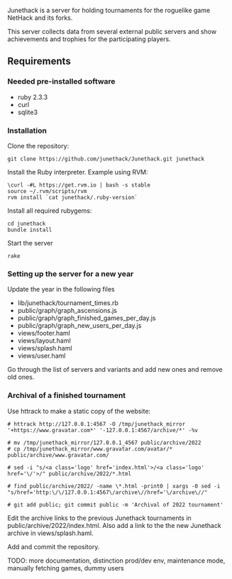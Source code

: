Junethack is a server for holding tournaments for the roguelike game NetHack
and its forks.

This server collects data from several external public servers and show
achievements and trophies for the participating players.

## Requirements

### Needed pre-installed software

 - ruby 2.3.3
 - curl
 - sqlite3

### Installation

Clone the repository:

    git clone https://github.com/junethack/Junethack.git junethack


Install the Ruby interpreter. Example using RVM:

    \curl -#L https://get.rvm.io | bash -s stable
    source ~/.rvm/scripts/rvm
    rvm install `cat junethack/.ruby-version`

Install all required rubygems:

    cd junethack
    bundle install

Start the server

    rake

### Setting up the server for a new year

Update the year in the following files
 - lib/junethack/tournament_times.rb
 - public/graph/graph_ascensions.js
 - public/graph/graph_finished_games_per_day.js
 - public/graph/graph_new_users_per_day.js
 - views/footer.haml
 - views/layout.haml
 - views/splash.haml
 - views/user.haml

Go through the list of servers and variants and add new ones and remove old ones.

### Archival of a finished tournament

Use httrack to make a static copy of the website:

```
# httrack http://127.0.0.1:4567 -O /tmp/junethack_mirror '+https://www.gravatar.com*' '-127.0.0.1:4567/archive/*' -%v

# mv /tmp/junethack_mirror/127.0.0.1_4567 public/archive/2022
# cp /tmp/junethack_mirror/www.gravatar.com/avatar/* public/archive/www.gravatar.com/

# sed -i "s/<a class='logo' href='index.html'>/<a class='logo' href='\/'>/" public/archive/2022/*.html

# find public/archive/2022/ -name \*.html -print0 | xargs -0 sed -i "s/href='http:\/\/127.0.0.1:4567\/archive\//href='\/archive\//"

# git add public; git commit public -m 'Archival of 2022 tournament'
```

Edit the archive links to the previous Junethack tournaments in public/archive/2022/index.html.
Also add a link to the the new Junethack archive in views/splash.haml.

Add and commit the repository.


TODO: more documentation, distinction prod/dev env, maintenance mode, manually fetching games, dummy users
